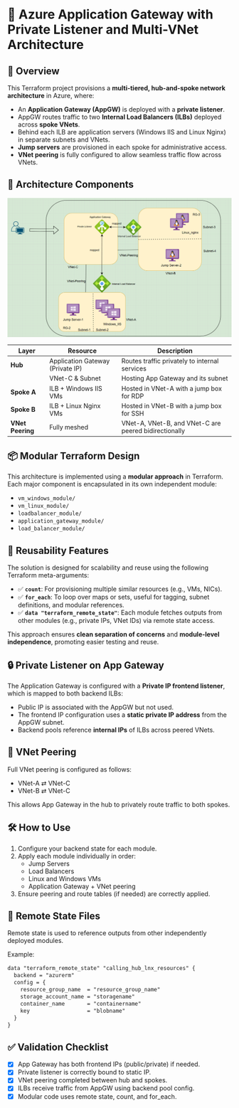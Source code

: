 
# 🚀 Azure Application Gateway with Private Listener and Multi-VNet Architecture

## 🧭 Overview

This Terraform project provisions a **multi-tiered, hub-and-spoke network architecture** in Azure, where:

- An **Application Gateway (AppGW)** is deployed with a **private listener**.
- AppGW routes traffic to two **Internal Load Balancers (ILBs)** deployed across **spoke VNets**.
- Behind each ILB are application servers (Windows IIS and Linux Nginx) in separate subnets and VNets.
- **Jump servers** are provisioned in each spoke for administrative access.
- **VNet peering** is fully configured to allow seamless traffic flow across VNets.

## 🧱 Architecture Components

![alt text](Appgw_lb_VMs.png)

| Layer | Resource | Description |
|-------|----------|-------------|
| **Hub** | Application Gateway (Private IP) | Routes traffic privately to internal services |
|        | VNet-C & Subnet | Hosting App Gateway and its subnet |
| **Spoke A** | ILB + Windows IIS VMs | Hosted in VNet-A with a jump box for RDP |
| **Spoke B** | ILB + Linux Nginx VMs | Hosted in VNet-B with a jump box for SSH |
| **VNet Peering** | Fully meshed | VNet-A, VNet-B, and VNet-C are peered bidirectionally |

## 📦 Modular Terraform Design

This architecture is implemented using a **modular approach** in Terraform. Each major component is encapsulated in its own independent module:

- `vm_windows_module/`
- `vm_linux_module/`
- `loadbalancer_module/`
- `application_gateway_module/`
- `load_balancer_module/`

## 🔄 Reusability Features

The solution is designed for scalability and reuse using the following Terraform meta-arguments:

- ✅ **`count`**: For provisioning multiple similar resources (e.g., VMs, NICs).
- ✅ **`for_each`**: To loop over maps or sets, useful for tagging, subnet definitions, and modular references.
- ✅ **`data "terraform_remote_state"`**: Each module fetches outputs from other modules (e.g., private IPs, VNet IDs) via remote state access.

This approach ensures **clean separation of concerns** and **module-level independence**, promoting easier testing and reuse.

## 🔒 Private Listener on App Gateway

The Application Gateway is configured with a **Private IP frontend listener**, which is mapped to both backend ILBs:

- Public IP is associated with the AppGW but not used.
- The frontend IP configuration uses a **static private IP address** from the AppGW subnet.
- Backend pools reference **internal IPs** of ILBs across peered VNets.

## 🔗 VNet Peering

Full VNet peering is configured as follows:

- VNet-A ⇄ VNet-C  
- VNet-B ⇄ VNet-C  

This allows App Gateway in the hub to privately route traffic to both spokes.

## 🛠️ How to Use

1. Configure your backend state for each module.
2. Apply each module individually in order:
   - Jump Servers
   - Load Balancers
   - Linux and Windows VMs
   - Application Gateway + VNet peering
3. Ensure peering and route tables (if needed) are correctly applied.

## 📁 Remote State Files

Remote state is used to reference outputs from other independently deployed modules.

Example:
```hcl
data "terraform_remote_state" "calling_hub_lnx_resources" {
  backend = "azurerm"
  config = {
    resource_group_name  = "resource_group_name"
    storage_account_name = "storagename"
    container_name       = "containername"
    key                  = "blobname"
  }
}
```

## ✅ Validation Checklist

- [x] App Gateway has both frontend IPs (public/private) if needed.
- [x] Private listener is correctly bound to static IP.
- [x] VNet peering completed between hub and spokes.
- [x] ILBs receive traffic from AppGW using backend pool config.
- [x] Modular code uses remote state, count, and for_each.
